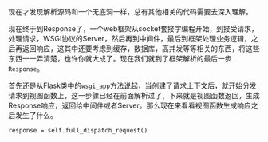 现在才发现解析源码和一个无底洞一样，总有其他相关的代码需要去深入理解。

现在终于到Response了，一个web框架从socket套接字编程开始，到接受请求，处理请求，WSGI协议的Server，然后再到中间件，最后到框架处理业务逻辑，之后再返回响应，这其中还要考虑到缓存，数据库，高并发等等相关的东西，将这些东西一一弄清楚，也许你就大成了。现在我们就到了框架解析的最后一步`Response`。

首先还是从Flask类中的`wsgi_app`方法说起，当创建了请求上下文后，就开始分发请求到视图函数上，这一步骤已经在前面解析过了，下来就是视图函数返回，生成Response响应，返回给中间件或者Server。那么现在来看看视图函数生成响应之后发生了什么。

```
response = self.full_dispatch_request()
